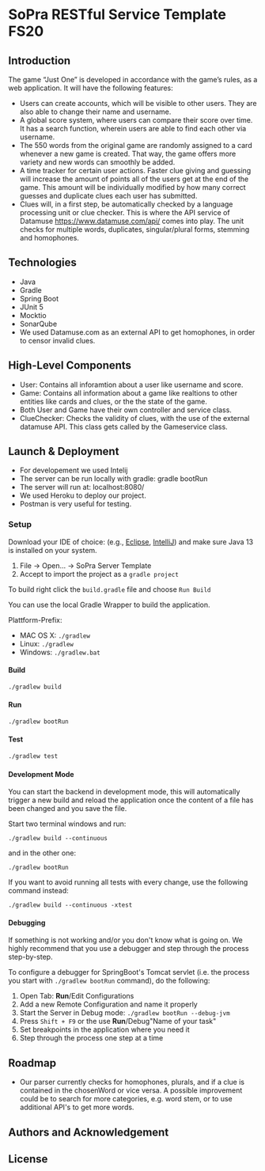 # SoPra RESTful Service Template FS20

## Introduction
The game “Just One” is developed in accordance with the game’s rules, as a web application. It will have the following features:

- Users can create accounts, which will be visible to other users. They are also able to change their name and username.
- A global score system, where users can compare their score over time. It has a search function, wherein users are able to find each other via username.
- The 550 words from the original game are randomly assigned to a card whenever a new game is created. That way, the game offers more variety and new words can smoothly be added.
- A time tracker for certain user actions. Faster clue giving and guessing will increase the amount of points all of the users get at the end of the game. This amount will be individually modified by how many correct guesses and duplicate clues each user has submitted.
- Clues will, in a first step, be automatically checked by a language processing unit or clue checker. This is where the API service of Datamuse https://www.datamuse.com/api/ comes into play. The unit checks for multiple words, duplicates, singular/plural forms, stemming and homophones.


## Technologies
- Java
- Gradle
- Spring Boot
- JUnit 5
- Mocktio
- SonarQube
- We used Datamuse.com as an external API to get homophones, in order to censor invalid clues.

## High-Level Components
- User: Contains all inforamtion about a user like username and score.
- Game: Contains all information about a game like realtions to other entities like cards and clues, or the the state of the game.
- Both User and Game have their own controller and service class.
- ClueChecker: Checks the validity of clues, with the use of the external datamuse API. This class gets called by the Gameservice class.
## Launch & Deployment
- For developement we used Intelij
- The server can be run locally with gradle: gradle bootRun
- The server will run at: localhost:8080/
- We used Heroku to deploy our project.
- Postman is very useful for testing.

### Setup

Download your IDE of choice: (e.g., [Eclipse](http://www.eclipse.org/downloads/), [IntelliJ](https://www.jetbrains.com/idea/download/)) and make sure Java 13 is installed on your system.

1. File -> Open... -> SoPra Server Template
2. Accept to import the project as a `gradle project`

To build right click the `build.gradle` file and choose `Run Build`

You can use the local Gradle Wrapper to build the application.

Plattform-Prefix:

-   MAC OS X: `./gradlew`
-   Linux: `./gradlew`
-   Windows: `./gradlew.bat`

#### Build

```bash
./gradlew build
```

#### Run

```bash
./gradlew bootRun
```

#### Test

```bash
./gradlew test
```

#### Development Mode

You can start the backend in development mode, this will automatically trigger a new build and reload the application
once the content of a file has been changed and you save the file.

Start two terminal windows and run:

`./gradlew build --continuous`

and in the other one:

`./gradlew bootRun`

If you want to avoid running all tests with every change, use the following command instead:

`./gradlew build --continuous -xtest`


#### Debugging

If something is not working and/or you don't know what is going on. We highly recommend that you use a debugger and step
through the process step-by-step.

To configure a debugger for SpringBoot's Tomcat servlet (i.e. the process you start with `./gradlew bootRun` command),
do the following:

1. Open Tab: **Run**/Edit Configurations
2. Add a new Remote Configuration and name it properly
3. Start the Server in Debug mode: `./gradlew bootRun --debug-jvm`
4. Press `Shift + F9` or the use **Run**/Debug"Name of your task"
5. Set breakpoints in the application where you need it
6. Step through the process one step at a time


## Roadmap

- Our parser currently checks for homophones, plurals, and if a clue is contained in the chosenWord or vice versa. A possible improvement could be to search for more categories, e.g. word stem, or to use additional API's to get more words.

## Authors and Acknowledgement

## License
